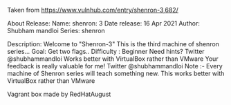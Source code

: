Taken from https://www.vulnhub.com/entry/shenron-3,682/ 

About Release:
    Name: shenron: 3
    Date release: 16 Apr 2021
    Author: Shubham mandloi
    Series: shenron

Description:
    Welcome to "Shenron-3"
    This is the third machine of shenron series...
    Goal: Get two flags..
    Difficulty : Beginner
    Need hints? Twitter @shubhammandloi
    Works better with VirtualBox rather than VMware
    Your feedback is really valuable for me! Twitter @shubhammandloi
    Note :- Every machine of Shenron series will teach something new.
    This works better with VirtualBox rather than VMware 

Vagrant box made by RedHatAugust
